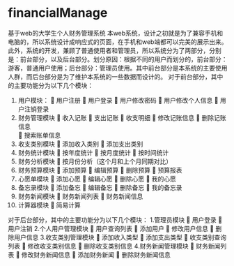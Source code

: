 # financialManage
基于web的大学生个人财务管理系统
本web系统，设计之初就是为了兼容手机和电脑的，所以系统设计成响应式的页面，在手机和web端都可以完美的展示出来。
此外，系统的开发，兼顾了普通使用者和管理员，所以系统分为了两部分，分别是：前台部分，以及后台部分。划分原因：根据不同的用户而划分的，前台部分：游客，普通用户使用；后台部分：管理员使用。其中前台部分是本系统的主要使用人群，而后台部分是为了维护本系统的一些数据而设计的。
对于前台部分，其中的主要功能分为以下几个模块：
1.	用户模块：
	 用户注册
	 用户登录
	 用户修改密码
	 用户修改个人信息
	 用户注销登录
2.	财务管理模块
	 收入记账
	 支出记账
	 收支明细
	 修改记账信息
	 删除记账信息  
	 搜索账单信息
3.	收支类别模块
	 添加收入类别
	 添加支出类别
4.	财务统计模块
	 按年度统计
	 按月度统计
	 按时间统计
5.	财务分析模块
	 按月份分析（这个月和上个月同期对比）
6.	财务预算模块
	 添加预算
	 编辑预算
	 删除预算
	 预算报表
7.	心愿单模块
	 添加心愿
	 编辑心愿
	 删除心愿
	 我的心愿
8.	备忘录模块
	 添加备忘
	 编辑备忘
	 删除备忘
	 我的备忘录
9.	财务新闻模块
	 财务新闻列表
	 财务新闻信息
10.	计算器模块
	 简易计算

对于后台部分，其中的主要功能分为以下几个模块：
1.管理员模块
	 用户登录
	 用户注销
2.个人用户管理模块
	 用户查询列表
	 添加用户
	 修改用户信息
	 删除用户信息
3.收支类别管理模块
	 添加收入类型
	 添加支出类型
	 收支类别查询列表
	 修改收支类别信息
	 删除收支类别信息
4.财务新闻管理模块
	 财务新闻列表
	 修改财务新闻信息
	 添加财务新闻
	 删除财务新闻信息
